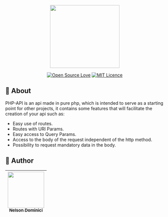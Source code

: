 <p align="center" >

<img style="object-fit: cover;" src="https://user-images.githubusercontent.com/89428967/219802149-5f759c02-f575-461e-a777-29e5029d55fe.png" width="220px" height="200px">


</p>

<span align="center" >

[![Open Source Love](https://badges.frapsoft.com/os/v2/open-source.png?v=103)](https://github.com/ellerbrock/open-source-badges/)
[![MIT Licence](https://badges.frapsoft.com/os/mit/mit.svg?v=103)](https://opensource.org/licenses/mit-license.php)

</span>

<h2>🚀 About</h2>
<p>
  PHP-API is an api made in pure php, which is intended to serve as a starting point for other projects, it contains some features that will facilitate the creation of your api such as:
<p>

<ul>
  <li>Easy use of routes.</li>
  <li>Routes with URI Params.</li>
  <li>Easy access to Query Params.</li>
  <li>Access to the body of the request independent of the http method.</li>
  <liBody data protected against xss attacks.</li>
  <li>Possibility to request mandatory data in the body.</li>
  
  
</ul>
  

<h2>🧷 Author</h2>

| [<img src="https://avatars.githubusercontent.com/Nelson-Dominici" width=115><br><sub>Nelson Dominici</sub>](https://github.com/Nelson-Dominici) |
| :---: |
